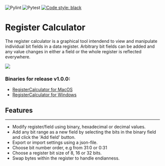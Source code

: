 ![Pylint](https://github.com/fornstedt/registercalculator/actions/workflows/pylint.yml/badge.svg)
![Pytest](https://github.com/fornstedt/registercalculator/actions/workflows/pytest.yml/badge.svg)
[![Code style: black](https://img.shields.io/badge/code%20style-black-000000.svg)](https://github.com/psf/black)

# Register Calculator

The register calculator is a graphical tool intendend to view and manipulate individual bit fields in a data register. Arbitrary bit fields can be added and any value changes in either a field or the whole register is reflected everywhere.

![](https://fornstedt.eu/images/github/registercalculator.png)

### Binaries for release v1.0.0:
* [RegisterCalculator for MacOS](https://github.com/fornstedt/registercalculator/releases/download/v1.0.0/RegisterCalculator_MacOS.zip)
* [RegisterCalculator for Windows](https://github.com/fornstedt/registercalculator/releases/download/v1.0.0/RegisterCalculator_Windows.zip)

## Features
---

* Modify register/field using binary, hexadecimal or decimal values.
* Add any bit range as a new field by selecting the bits in the binary field and click the 'Add field' button.
* Export or import settings using a json-file.
* Choose bit number order, e.g from 31:0 or 0:31
* Choose a register bit size of 8, 16 or 32 bits.
* Swap bytes within the register to handle endianness.
